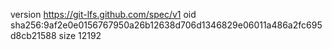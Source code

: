 version https://git-lfs.github.com/spec/v1
oid sha256:9af2e0e0156767950a26b12638d706d1346829e06011a486a2fc695d8cb21588
size 12192

